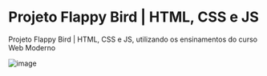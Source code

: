 # Projeto Flappy Bird | HTML, CSS e JS
 Projeto Flappy Bird | HTML, CSS e JS, utilizando os ensinamentos do curso Web Moderno

![image](https://user-images.githubusercontent.com/46910583/138562063-53dcf127-6ce6-4366-b922-66f85c343354.png)
